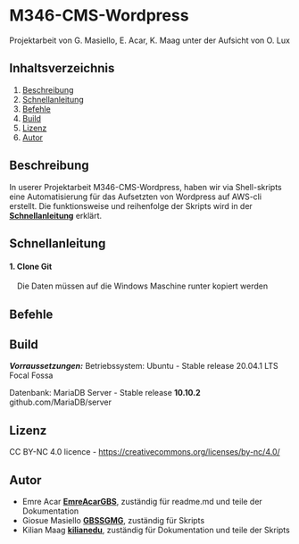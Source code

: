 # M346-CMS-Wordpress

Projektarbeit von G. Masiello, E. Acar, K. Maag unter der Aufsicht von O. Lux


## Inhaltsverzeichnis

1. [Beschreibung](#beschreibung)
2. [Schnellanleitung](#schnellanleitung)
3. [Befehle](#befehle)
4. [Build](#build)
5. [Lizenz](#lizenz)
6. [Autor](#autor) 


## Beschreibung

In userer Projektarbeit M346-CMS-Wordpress, haben wir via Shell-skripts eine Automatisierung für das Aufsetzten von Wordpress auf AWS-cli erstellt. Die funktionsweise und reihenfolge der Skripts wird in der [**Schnellanleitung**](#schnellanleitung) erklärt.



## Schnellanleitung


#### 1. Clone Git 

&emsp;Die Daten müssen auf die Windows Maschine runter kopiert werden




## Befehle





## Build

***Vorraussetzungen:***
Betriebssystem: Ubuntu - Stable release 20.04.1 LTS Focal Fossa 

Datenbank: MariaDB Server - Stable release **10.10.2** github.com/MariaDB/server







## Lizenz

CC BY-NC 4.0 licence - https://creativecommons.org/licenses/by-nc/4.0/




## Autor

* Emre Acar [**EmreAcarGBS**](https://github.com/EmreAcarGBS), zuständig für readme.md und teile der Dokumentation
* Giosue Masiello [**GBSSGMG**](https://github.com/GBSSGMG), zuständig für Skripts
* Kilian Maag [**kilianedu**](https://github.com/kilianedu), zuständig für Dokumentation und teile der Skripts

